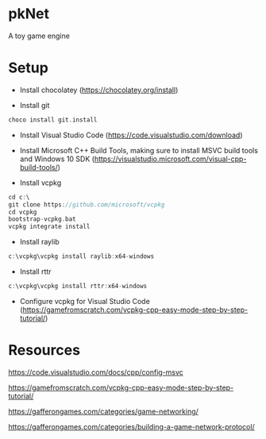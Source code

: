 # pkNet

A toy game engine

# Setup

  - Install chocolatey (https://chocolatey.org/install)

  - Install git
```c
choco install git.install
```

  - Install Visual Studio Code (https://code.visualstudio.com/download)

  - Install Microsoft C++ Build Tools, making sure to install MSVC build tools and Windows 10 SDK (https://visualstudio.microsoft.com/visual-cpp-build-tools/)

  - Install vcpkg
```c
cd c:\
git clone https://github.com/microsoft/vcpkg
cd vcpkg
bootstrap-vcpkg.bat
vcpkg integrate install
```

  - Install raylib
```c
c:\vcpkg\vcpkg install raylib:x64-windows
```

  - Install rttr
```c
c:\vcpkg\vcpkg install rttr:x64-windows
```

  - Configure vcpkg for Visual Studio Code (https://gamefromscratch.com/vcpkg-cpp-easy-mode-step-by-step-tutorial/)


# Resources

https://code.visualstudio.com/docs/cpp/config-msvc

https://gamefromscratch.com/vcpkg-cpp-easy-mode-step-by-step-tutorial/

https://gafferongames.com/categories/game-networking/

https://gafferongames.com/categories/building-a-game-network-protocol/
